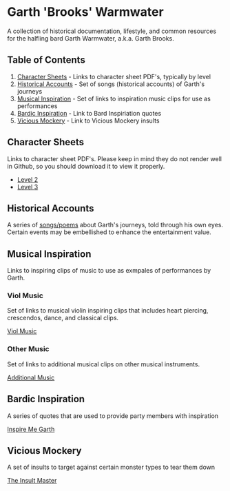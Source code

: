# Garth 'Brooks' Warmwater

A collection of historical documentation, lifestyle, and common resources for the halfling bard Garth Warmwater, a.k.a. Garth Brooks.


## Table of Contents

1. [Character Sheets](#character-sheets) - Links to character sheet PDF's, typically by level
2. [Historical Accounts](#historical-accounts) - Set of songs (historical accounts) of Garth's journeys
3. [Musical Inspiration](#musical-inspiration) - Set of links to inspiration music clips for use as performances
4. [Bardic Inspiration](#bardic-inspiration) - Link to Bard Inspiriation quotes
5. [Vicious Mockery](#vicious-mockery) - Link to Vicious Mockery insults


## Character Sheets

Links to character sheet PDF's. Please keep in mind they do not render well in Github, so you should download it to view it properly.

- [Level 2](https://github.com/prezschaefer/garth_warmwater/blob/master/character_sheets/garth_warmwater_lvl_2.pdf)
- [Level 3](https://github.com/prezschaefer/garth_warmwater/blob/master/character_sheets/garth_warmwater_lvl_3.pdf)


## Historical Accounts

A series of [songs/poems](https://github.com/prezschaefer/garth_warmwater/blob/master/docs/songs/README.md) about Garth's journeys, told through his own eyes. Certain events may be embellished to enhance the entertainment value.


## Musical Inspiration

Links to inspiring clips of music to use as exmpales of performances by Garth.


### Viol Music

Set of links to musical violin inspiring clips that includes heart piercing, crescendos, dance, and classical clips.

[Viol Music](https://github.com/prezschaefer/garth_warmwater/blob/master/viol_music.md)


### Other Music

Set of links to additional musical clips on other musical instruments.

[Additional Music](https://github.com/prezschaefer/garth_warmwater/blob/master/additional_music.md)


## Bardic Inspiration

A series of quotes that are used to provide party members with inspiration

[Inspire Me Garth](https://github.com/prezschaefer/garth_warmwater/blob/master/inspirations.md)


## Vicious Mockery

A set of insults to target against certain monster types to tear them down

[The Insult Master](https://github.com/prezschaefer/garth_warmwater/blob/master/mockery.md)
